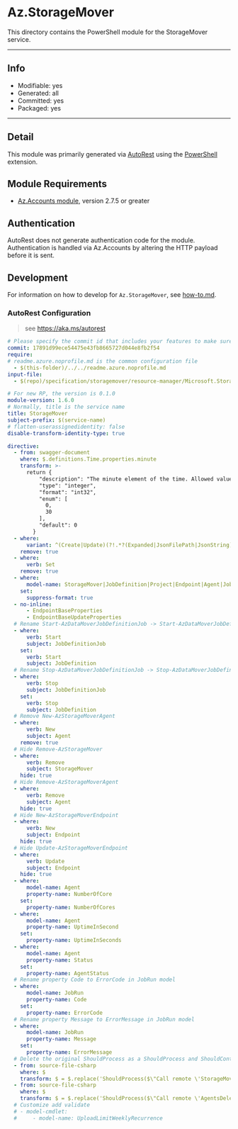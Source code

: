 <!-- region Generated -->
# Az.StorageMover
This directory contains the PowerShell module for the StorageMover service.

---
## Info
- Modifiable: yes
- Generated: all
- Committed: yes
- Packaged: yes

---
## Detail
This module was primarily generated via [AutoRest](https://github.com/Azure/autorest) using the [PowerShell](https://github.com/Azure/autorest.powershell) extension.

## Module Requirements
- [Az.Accounts module](https://www.powershellgallery.com/packages/Az.Accounts/), version 2.7.5 or greater

## Authentication
AutoRest does not generate authentication code for the module. Authentication is handled via Az.Accounts by altering the HTTP payload before it is sent.

## Development
For information on how to develop for `Az.StorageMover`, see [how-to.md](how-to.md).
<!-- endregion -->

### AutoRest Configuration
> see https://aka.ms/autorest

``` yaml
# Please specify the commit id that includes your features to make sure generated codes stable.
commit: 17891d99ece54475e43fb8665727d044e8fb2f54
require:
# readme.azure.noprofile.md is the common configuration file
  - $(this-folder)/../../readme.azure.noprofile.md
input-file:
  - $(repo)/specification/storagemover/resource-manager/Microsoft.StorageMover/stable/2025-07-01/storagemover.json

# For new RP, the version is 0.1.0
module-version: 1.6.0
# Normally, title is the service name
title: StorageMover
subject-prefix: $(service-name)
# flatten-userassignedidentity: false
disable-transform-identity-type: true

directive:
  - from: swagger-document 
    where: $.definitions.Time.properties.minute
    transform: >-
      return {
          "description": "The minute element of the time. Allowed values are 0 and 30. If not specified, its value defaults to 0.",
          "type": "integer",
          "format": "int32",
          "enum": [
            0,
            30
          ],
          "default": 0
        }
  - where:
      variant: ^(Create|Update)(?!.*?(Expanded|JsonFilePath|JsonString))|^CreateViaIdentityExpanded$
    remove: true
  - where:
      verb: Set
    remove: true
  - where:
      model-name: StorageMover|JobDefinition|Project|Endpoint|Agent|JobRun
    set:
      suppress-format: true
  - no-inline:
      - EndpointBaseProperties
      - EndpointBaseUpdateProperties
  # Rename Start-AzDataMoverJobDefinitionJob -> Start-AzDataMoverJobDefinition
  - where:
      verb: Start
      subject: JobDefinitionJob
    set:
      verb: Start
      subject: JobDefinition
  # Rename Stop-AzDataMoverJobDefinitionJob -> Stop-AzDataMoverJobDefinition
  - where:
      verb: Stop
      subject: JobDefinitionJob
    set:
      verb: Stop
      subject: JobDefinition
  # Remove New-AzStorageMoverAgent
  - where:
      verb: New 
      subject: Agent
    remove: true
  # Hide Remove-AzStorageMover
  - where:
      verb: Remove
      subject: StorageMover
    hide: true
  # Hide Remove-AzStorageMoverAgent
  - where:
      verb: Remove
      subject: Agent
    hide: true
  # Hide New-AzStorageMoverEndpoint
  - where:
      verb: New
      subject: Endpoint 
    hide: true
  # Hide Update-AzStorageMoverEndpoint
  - where:
      verb: Update
      subject: Endpoint
    hide: true
  - where:
      model-name: Agent
      property-name: NumberOfCore
    set:
      property-name: NumberOfCores
  - where:
      model-name: Agent
      property-name: UptimeInSecond
    set:
      property-name: UptimeInSeconds
  - where:
      model-name: Agent
      property-name: Status
    set:
      property-name: AgentStatus
  # Rename property Code to ErrorCode in JobRun model 
  - where:
      model-name: JobRun
      property-name: Code
    set:
      property-name: ErrorCode
  # Rename property Message to ErrorMessage in JobRun model
  - where:
      model-name: JobRun
      property-name: Message 
    set:
      property-name: ErrorMessage
  # Delete the original ShouldProcess as a ShouldProcess and ShouldContinue are added in the custom cmdlets 
  - from: source-file-csharp
    where: $
    transform: $ = $.replace('ShouldProcess($\"Call remote \'StorageMoversDelete\' operation\")', 'true');
  - from: source-file-csharp
    where: $
    transform: $ = $.replace('ShouldProcess($\"Call remote \'AgentsDelete\' operation\")', 'true');
  # Customize add validate
  # - model-cmdlet:
  #     - model-name: UploadLimitWeeklyRecurrence
```
